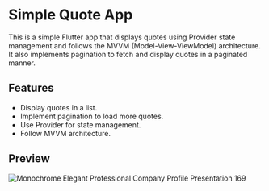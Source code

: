 # Simple Quote App

This is a simple Flutter app that displays quotes using Provider state management and follows the MVVM (Model-View-ViewModel) architecture. It also implements pagination to fetch and display quotes in a paginated manner.

## Features

- Display quotes in a list.
- Implement pagination to load more quotes.
- Use Provider for state management.
- Follow MVVM architecture.

## Preview  

![Monochrome Elegant Professional Company Profile Presentation 169](https://github.com/wafaMohamed/Quote_app_provider/assets/101423134/99becfcd-4461-4ac7-bfe0-ee94adf0fde0)


